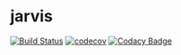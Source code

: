 jarvis
======
[![Build Status](https://travis-ci.com/gdaniel/jarvis.svg?token=FBbqzUpaXaqnawrfdPca&branch=master)](https://travis-ci.com/gdaniel/jarvis)
[![codecov](https://codecov.io/gh/gdaniel/jarvis/branch/master/graph/badge.svg?token=02TcDpkeLm)](https://codecov.io/gh/gdaniel/jarvis)
[![Codacy Badge](https://api.codacy.com/project/badge/Grade/8f852d0d41b24f4f9a989db243647ac2)](https://www.codacy.com?utm_source=github.com&amp;utm_medium=referral&amp;utm_content=gdaniel/jarvis&amp;utm_campaign=Badge_Grade)
